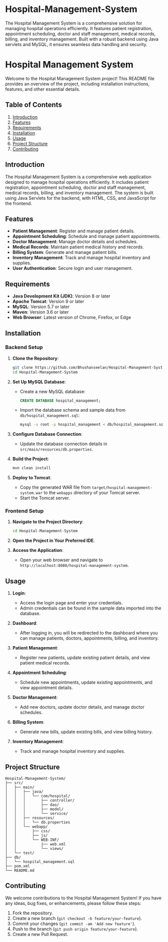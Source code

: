 # Hospital-Management-System
The Hospital Management System is a comprehensive solution for managing hospital operations efficiently. It features patient registration, appointment scheduling, doctor and staff management, medical records, billing, and inventory management. Built with a robust backend using Java servlets and MySQL, it ensures seamless data handling and security.


# Hospital Management System

Welcome to the Hospital Management System project! This README file provides an overview of the project, including installation instructions, features, and other essential details.

## Table of Contents

1. [Introduction](#introduction)
2. [Features](#features)
3. [Requirements](#requirements)
4. [Installation](#installation)
5. [Usage](#usage)
6. [Project Structure](#project-structure)
7. [Contributing](#contributing)

## Introduction

The Hospital Management System is a comprehensive web application designed to manage hospital operations efficiently. It includes patient registration, appointment scheduling, doctor and staff management, medical records, billing, and inventory management. The system is built using Java Servlets for the backend, with HTML, CSS, and JavaScript for the frontend.

## Features

- **Patient Management**: Register and manage patient details.
- **Appointment Scheduling**: Schedule and manage patient appointments.
- **Doctor Management**: Manage doctor details and schedules.
- **Medical Records**: Maintain patient medical history and records.
- **Billing System**: Generate and manage patient bills.
- **Inventory Management**: Track and manage hospital inventory and supplies.
- **User Authentication**: Secure login and user management.

## Requirements

- **Java Development Kit (JDK)**: Version 8 or later
- **Apache Tomcat**: Version 9 or later
- **MySQL**: Version 5.7 or later
- **Maven**: Version 3.6 or later
- **Web Browser**: Latest version of Chrome, Firefox, or Edge

## Installation

### Backend Setup

1. **Clone the Repository**:
   ```bash
   git clone https://github.com/Bhushanseelan/Hospital-Management-System.git
   cd Hospital-Management-System
   ```

2. **Set Up MySQL Database**:
   - Create a new MySQL database:
     ```sql
     CREATE DATABASE hospital_management;
     ```
   - Import the database schema and sample data from `db/hospital_management.sql`:
     ```bash
     mysql -u root -p hospital_management < db/hospital_management.sql
     ```

3. **Configure Database Connection**:
   - Update the database connection details in `src/main/resources/db.properties`.

4. **Build the Project**:
   ```bash
   mvn clean install
   ```

5. **Deploy to Tomcat**:
   - Copy the generated WAR file from `target/hospital-management-system.war` to the `webapps` directory of your Tomcat server.
   - Start the Tomcat server.

### Frontend Setup

1. **Navigate to the Project Directory**:
   ```bash
   cd Hospital-Management-System
   ```

2. **Open the Project in Your Preferred IDE**.

3. **Access the Application**:
   - Open your web browser and navigate to `http://localhost:8080/hospital-management-system`.

## Usage

1. **Login**:
   - Access the login page and enter your credentials.
   - Admin credentials can be found in the sample data imported into the database.

2. **Dashboard**:
   - After logging in, you will be redirected to the dashboard where you can manage patients, doctors, appointments, billing, and inventory.

3. **Patient Management**:
   - Register new patients, update existing patient details, and view patient medical records.

4. **Appointment Scheduling**:
   - Schedule new appointments, update existing appointments, and view appointment details.

5. **Doctor Management**:
   - Add new doctors, update doctor details, and manage doctor schedules.

6. **Billing System**:
   - Generate new bills, update existing bills, and view billing history.

7. **Inventory Management**:
   - Track and manage hospital inventory and supplies.

## Project Structure

```
Hospital-Management-System/
├── src/
│   ├── main/
│   │   ├── java/
│   │   │   └── com/hospital/
│   │   │       ├── controller/
│   │   │       ├── dao/
│   │   │       ├── model/
│   │   │       └── service/
│   │   ├── resources/
│   │   │   └── db.properties
│   │   └── webapp/
│   │       ├── css/
│   │       ├── js/
│   │       └── WEB-INF/
│   │           ├── web.xml
│   │           └── views/
│   └── test/
├── db/
│   └── hospital_management.sql
├── pom.xml
└── README.md
```

## Contributing

We welcome contributions to the Hospital Management System! If you have any ideas, bug fixes, or enhancements, please follow these steps:

1. Fork the repository.
2. Create a new branch (`git checkout -b feature/your-feature`).
3. Commit your changes (`git commit -am 'Add new feature'`).
4. Push to the branch (`git push origin feature/your-feature`).
5. Create a new Pull Request.

